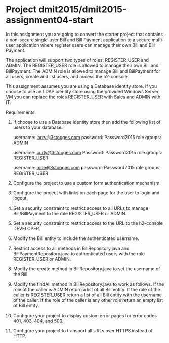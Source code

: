 # Project dmit2015/dmit2015-assignment04-start

In this assignment you are going to convert the starter project that contains a non-secure single-user Bill and Bill Payment application
to a secure multi-user application where register users can manage their own Bill and Bill Payment.

The application will support two types of roles: REGISTER_USER and ADMIN.
The REGISTER_USER role is allowed to manage their own Bill and BillPayment.
The ADMIN role is allowed to manage Bill and BillPayment for all users, create and list users, and access the h2-console.

This assignment assumes you are using a Database identity store. 
If you choose to use an LDAP identity store using the provided Windows Server VM you can replace the roles REGISTER_USER with Sales and ADMIN with IT.

Requirements:
1. If choose to use a Database identity store then add the following list of users to your database.

    username: larry@3stooges.com
    password: Password2015
    role groups: ADMIN

    username: curly@3stooges.com
    Password: Password2015
    role groups: REGISTER_USER
   
    username: moe@3stooges.com
    password: Password2015
    role groups: REGISTER_USER
   
2. Configure the project to use a custom form authentication mechanism.

3. Configure the project with links on each page for the user to login and logout.

4. Set a security constraint to restrict access to all URLs to manage Bill/BillPayment to the role REGISTER_USER or ADMIN.

5. Set a security constraint to restrict access to the URL to the h2-console DEVELOPER.

6. Modify the Bill entity to include the authenticated username.

7. Restrict access to all methods in BillRepository.java and BillPaymentRepository.java to authenticated users with the role REGISTER_USER or ADMIN.

8. Modify the create method in BillRepository.java to set the username of the Bill.

9. Modify the findAll method in BillRepository.java to work as follows.
   If the role of the caller is ADMIN return a list of all Bill entity.
   If the role of the caller is REGISTER_USER return a list of all Bill entity with the username of the caller.
   If the role of the caller is any other role return an empty list of Bill entity.
   
10. Configure your project to display custom error pages for error codes 401, 403, 404, and 500.

11. Configure your project to transport all URLs over HTTPS instead of HTTP.



